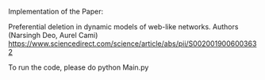 Implementation of the Paper:

Preferential deletion in dynamic models of web-like networks. Authors (Narsingh Deo, Aurel Cami)
https://www.sciencedirect.com/science/article/abs/pii/S0020019006003632

To run the code, please do
python Main.py

 
